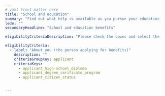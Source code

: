 ```yaml
---
# yaml front matter here
title: "School and education"
summary: "Find out what help is available as you pursue your education, including loans, grants, and guidance."
lede: ""
secondaryHeadline: "School and education benefits"

eligibilityCriteriaDescription: "Please check the boxes and select the options that best describe your situation. Answer as many questions as possible for the most accurate results."

eligibilityCriteria:
  - label: "About you (the person applying for benefits)"
    description: ""
    criteriaGroupKey: applicant
    criteriaKeys:
      - applicant_high-school_diploma
      - applicant_degree_cerificate_program
      - applicant_citizen_status


---
```

